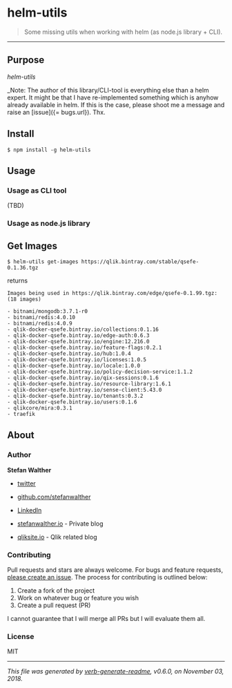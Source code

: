 # helm-utils

> Some missing utils when working with helm (as node.js library + CLI).

---

## Purpose

_helm-utils_

_Note: The author of this library/CLI-tool is everything else than a helm expert. It might be that I have re-implemented something which is anyhow already available in helm. If this is the case, please shoot me a message and raise an [issue]({= bugs.url}). Thx.

## Install

```
$ npm install -g helm-utils
```

## Usage

### Usage as CLI tool

(TBD)

### Usage as node.js library

## Get Images

```
$ helm-utils get-images https://qlik.bintray.com/stable/qsefe-0.1.36.tgz
```

returns

```
Images being used in https://qlik.bintray.com/edge/qsefe-0.1.99.tgz:
(18 images)

- bitnami/mongodb:3.7.1-r0
- bitnami/redis:4.0.10
- bitnami/redis:4.0.9
- qlik-docker-qsefe.bintray.io/collections:0.1.16
- qlik-docker-qsefe.bintray.io/edge-auth:0.6.3
- qlik-docker-qsefe.bintray.io/engine:12.216.0
- qlik-docker-qsefe.bintray.io/feature-flags:0.2.1
- qlik-docker-qsefe.bintray.io/hub:1.0.4
- qlik-docker-qsefe.bintray.io/licenses:1.0.5
- qlik-docker-qsefe.bintray.io/locale:1.0.0
- qlik-docker-qsefe.bintray.io/policy-decision-service:1.1.2
- qlik-docker-qsefe.bintray.io/qix-sessions:0.1.6
- qlik-docker-qsefe.bintray.io/resource-library:1.6.1
- qlik-docker-qsefe.bintray.io/sense-client:5.43.0
- qlik-docker-qsefe.bintray.io/tenants:0.3.2
- qlik-docker-qsefe.bintray.io/users:0.1.6
- qlikcore/mira:0.3.1
- traefik
```

## About

### Author
**Stefan Walther**

* [twitter](http://twitter.com/waltherstefan)  
* [github.com/stefanwalther](http://github.com/stefanwalther) 
* [LinkedIn](https://www.linkedin.com/in/stefanwalther/) 

* [stefanwalther.io](http://stefanwalther.io) - Private blog
* [qliksite.io](http://qliksite.io) - Qlik related blog

### Contributing
Pull requests and stars are always welcome. For bugs and feature requests, [please create an issue](https://github.com/stefanwalther/helm-utils/issues). The process for contributing is outlined below:

1. Create a fork of the project
2. Work on whatever bug or feature you wish
3. Create a pull request (PR)

I cannot guarantee that I will merge all PRs but I will evaluate them all.

### License
MIT

***

_This file was generated by [verb-generate-readme](https://github.com/verbose/verb-generate-readme), v0.6.0, on November 03, 2018._


